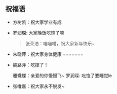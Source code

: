 ## 祝福语

- 方树凯：祝大家学业有成

- 罗润琛: 大家晚饭吃饱了嘛

  > 张荣浩：喵喵喵，祝大家新年快乐~


- 朱晓萍：祝大家身体健康
=======
- 魏路萍：吃撑了！

  雅蠛蝶：亲爱的你慢慢飞~
  罗润琛: 吃饱了要睡觉le
- 张唯嘉：祝大家永不脱发~
